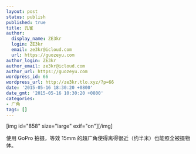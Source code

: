 ```yaml
---
layout: post
status: publish
published: true
title: 孔雀
author:
  display_name: ZE3kr
  login: ZE3kr
  email: ze3kr@icloud.com
  url: https://guozeyu.com
author_login: ZE3kr
author_email: ze3kr@icloud.com
author_url: https://guozeyu.com
wordpress_id: 66
wordpress_url: http://ze3kr.tlo.xyz/?p=66
date: '2015-05-16 18:30:20 +0800'
date_gmt: '2015-05-16 10:30:20 +0800'
categories:
- 广角
tags: []
---
```

<p>[img id="858" size="large" exif="on"][/img]</p>
<p>使用 GoPro 拍摄，等效 15mm 的超广角使得离得很近（约半米）也能照全被摄物体。</p>
